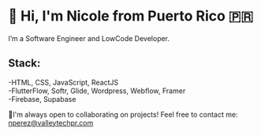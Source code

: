 <h1>👋 Hi, I'm Nicole from Puerto Rico 🇵🇷</h1>
I’m a Software Engineer and LowCode Developer.

<h2>Stack:</h2>

-HTML, CSS, JavaScript, ReactJS
<br>
-FlutterFlow, Softr, Glide, Wordpress, Webflow, Framer
<br>
-Firebase, Supabase

📲I'm always open to collaborating on projects! Feel free to contact me: nperez@valleytechpr.com
